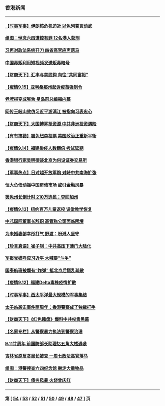 ### 香港新闻
---
#### [【时事军事】伊朗核危机迫近 以色列誓言动武](../../pages/ncid1349362/n13234103.md) 
#### [组图：悼念六四遭控有罪 12名港人获刑](../../pages/ncid1349362/n13238320.md) 
#### [习再对政法系统开刀 四省高官应声落马](../../pages/ncid1349362/n13237485.md) 
#### [中国毒贩利用短视频发送贩毒暗号](../../pages/ncid1349362/n13237448.md) 
#### [【财商天下】汇丰与美脱钩 向往“共同富裕”](../../pages/ncid1349362/n13236737.md) 
#### [【疫情9.15】亚利桑那州起诉疫苗强制令](../../pages/ncid1349362/n13235566.md) 
#### [老牌报变成喉舌 星岛前总编揭内幕](../../pages/ncid1349362/n13235456.md) 
#### [网传王岐山效仿习近平游漓江 被指向习表忠心](../../pages/ncid1349362/n13234682.md) 
#### [【财商天下】大国博弈抢资源 中共非洲投资遇险](../../pages/ncid1349362/n13234042.md) 
#### [【有冇搞错】罢免纽森投票 美国政治正重新平衡](../../pages/ncid1349362/n13231358.md) 
#### [【疫情9.14】福建染疫人数翻倍 考试延期](../../pages/ncid1349362/n13232904.md) 
#### [香港银行家吴明德谈北京为何设证券交易所](../../pages/ncid1349362/n13231812.md) 
#### [【军事热点】日对越开放军购 对峙中共南海扩张](../../pages/ncid1349362/n13231067.md) 
#### [恒大负债动摇中国房债市场 或引金融风暴](../../pages/ncid1349362/n13227422.md) 
#### [罢免州长倒计时 210万选民：夺回加州](../../pages/ncid1349362/n13230573.md) 
#### [【疫情9.13】纽约百万儿童返校 课堂教学恢复](../../pages/ncid1349362/n13229759.md) 
#### [中芯国际董事长辞职 高管称公司面临困境](../../pages/ncid1349362/n13228801.md) 
#### [为未婚妻邹幸彤打气 野渡：盼港人坚守](../../pages/ncid1349362/n13229065.md) 
#### [【珍言真语】崔子钊：中共高压下澳门大陆化](../../pages/ncid1349362/n13228961.md) 
#### [军报党媒呼应习近平 大喊要“斗争”](../../pages/ncid1349362/n13226283.md) 
#### [国泰航班被爆有“炸弹” 抵北京后慌乱疏散](../../pages/ncid1349362/n13228285.md) 
#### [【疫情9.12】福建Delta毒株疫情扩散](../../pages/ncid1349362/n13227763.md) 
#### [【时事军事】西太平洋最大规模的军事集结](../../pages/ncid1349362/n13224898.md) 
#### [太子站袭击事件两周年：香港警察成了独裁打手](../../pages/ncid1349362/n13226396.md) 
#### [【财商天下】《红色赌盘》爆料中共权贵黑幕](../../pages/ncid1349362/n13226783.md) 
#### [【名家专栏】从警察暴力执法到警察治港](../../pages/ncid1349362/n13226379.md) 
#### [9.11廿周年 前国防部长助理忆五角大楼遇袭](../../pages/ncid1349362/n13226566.md) 
#### [吉林省原反贪局长被查 一周七政法高官落马](../../pages/ncid1349362/n13225582.md) 
#### [组图：港警搜查六四纪念馆 搬走大量物品](../../pages/ncid1349362/n13226069.md) 
#### [【财商天下】债务风暴 火烧曾庆红](../../pages/ncid1349362/n13224854.md) 

---
#### 第 [ [54](./54.md) / [53](./53.md) / [52](./52.md) / [51](./51.md) / [50](./50.md) / [49](./49.md) / [48](./48.md) / [47](./47.md) ] 页
